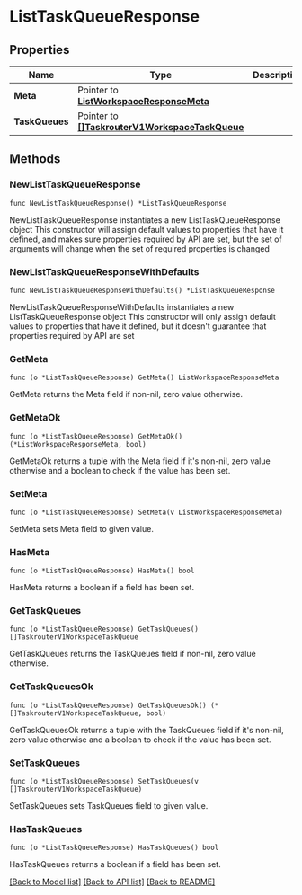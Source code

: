 # ListTaskQueueResponse

## Properties

Name | Type | Description | Notes
------------ | ------------- | ------------- | -------------
**Meta** | Pointer to [**ListWorkspaceResponseMeta**](ListWorkspaceResponse_meta.md) |  | [optional] 
**TaskQueues** | Pointer to [**[]TaskrouterV1WorkspaceTaskQueue**](TaskrouterV1WorkspaceTaskQueue.md) |  | [optional] 

## Methods

### NewListTaskQueueResponse

`func NewListTaskQueueResponse() *ListTaskQueueResponse`

NewListTaskQueueResponse instantiates a new ListTaskQueueResponse object
This constructor will assign default values to properties that have it defined,
and makes sure properties required by API are set, but the set of arguments
will change when the set of required properties is changed

### NewListTaskQueueResponseWithDefaults

`func NewListTaskQueueResponseWithDefaults() *ListTaskQueueResponse`

NewListTaskQueueResponseWithDefaults instantiates a new ListTaskQueueResponse object
This constructor will only assign default values to properties that have it defined,
but it doesn't guarantee that properties required by API are set

### GetMeta

`func (o *ListTaskQueueResponse) GetMeta() ListWorkspaceResponseMeta`

GetMeta returns the Meta field if non-nil, zero value otherwise.

### GetMetaOk

`func (o *ListTaskQueueResponse) GetMetaOk() (*ListWorkspaceResponseMeta, bool)`

GetMetaOk returns a tuple with the Meta field if it's non-nil, zero value otherwise
and a boolean to check if the value has been set.

### SetMeta

`func (o *ListTaskQueueResponse) SetMeta(v ListWorkspaceResponseMeta)`

SetMeta sets Meta field to given value.

### HasMeta

`func (o *ListTaskQueueResponse) HasMeta() bool`

HasMeta returns a boolean if a field has been set.

### GetTaskQueues

`func (o *ListTaskQueueResponse) GetTaskQueues() []TaskrouterV1WorkspaceTaskQueue`

GetTaskQueues returns the TaskQueues field if non-nil, zero value otherwise.

### GetTaskQueuesOk

`func (o *ListTaskQueueResponse) GetTaskQueuesOk() (*[]TaskrouterV1WorkspaceTaskQueue, bool)`

GetTaskQueuesOk returns a tuple with the TaskQueues field if it's non-nil, zero value otherwise
and a boolean to check if the value has been set.

### SetTaskQueues

`func (o *ListTaskQueueResponse) SetTaskQueues(v []TaskrouterV1WorkspaceTaskQueue)`

SetTaskQueues sets TaskQueues field to given value.

### HasTaskQueues

`func (o *ListTaskQueueResponse) HasTaskQueues() bool`

HasTaskQueues returns a boolean if a field has been set.


[[Back to Model list]](../README.md#documentation-for-models) [[Back to API list]](../README.md#documentation-for-api-endpoints) [[Back to README]](../README.md)


